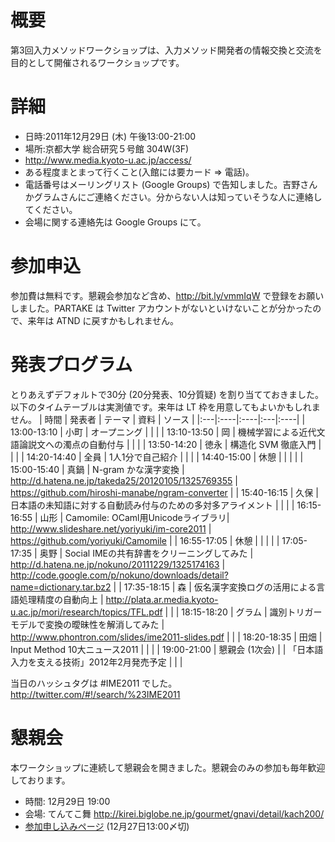 # 概要 #
第3回入力メソッドワークショップは、入力メソッド開発者の情報交換と交流を目的として開催されるワークショップです。

# 詳細 #
  * 日時:2011年12月29日 (木) 午後13:00-21:00
  * 場所:京都大学 総合研究５号館 304W(3F)
  * http://www.media.kyoto-u.ac.jp/access/
  * ある程度まとまって行くこと(入館には要カード => 電話)。
  * 電話番号はメーリングリスト (Google Groups) で告知しました。吉野さんかグラムさんにご連絡ください。分からない人は知っていそうな人に連絡してください。
  * 会場に関する連絡先は Google Groups にて。

# 参加申込 #
参加費は無料です。懇親会参加など含め、http://bit.ly/vmmIqW で登録をお願いしました。PARTAKE は Twitter アカウントがないといけないことが分かったので、来年は ATND に戻すかもしれません。

# 発表プログラム #
とりあえずデフォルトで30分 (20分発表、10分質疑) を割り当てておきました。以下のタイムテーブルは実測値です。来年は LT 枠を用意してもよいかもしれません。
| 時間 | 発表者 | テーマ | 資料 | ソース |
|:---|:----|:----|:---|:----|
| 13:00-13:10 | 小町  | オープニング |    |     |
| 13:10-13:50 | 岡   | 機械学習による近代文語論説文への濁点の自動付与 |    |     |
| 13:50-14:20 | 徳永  | 構造化 SVM 徹底入門 |    |     |
| 14:20-14:40 | 全員  | 1人1分で自己紹介 |    |     |
| 14:40-15:00 | 休憩  | | | |
| 15:00-15:40 | 真鍋  | N-gram かな漢字変換 | http://d.hatena.ne.jp/takeda25/20120105/1325769355 | https://github.com/hiroshi-manabe/ngram-converter |
| 15:40-16:15 | 久保  | 日本語の未知語に対する自動読み付与のための多対多アライメント |    |     |
| 16:15-16:55 | 山形  | Camomile: OCaml用Unicodeライブラリ| http://www.slideshare.net/yoriyuki/im-core2011 | https://github.com/yoriyuki/Camomile |
| 16:55-17:05 | 休憩  | | | |
| 17:05-17:35 | 奥野  | Social IMEの共有辞書をクリーニングしてみた | http://d.hatena.ne.jp/nokuno/20111229/1325174163 | http://code.google.com/p/nokuno/downloads/detail?name=dictionary.tar.bz2 |
| 17:35-18:15 | 森   | 仮名漢字変換ログの活用による言語処理精度の自動向上 | http://plata.ar.media.kyoto-u.ac.jp/mori/research/topics/TFL.pdf |     |
| 18:15-18:20 | グラム | 識別トリガーモデルで変換の曖昧性を解消してみた | http://www.phontron.com/slides/ime2011-slides.pdf |     |
| 18:20-18:35 | 田畑  | Input Method 10大ニュース2011 |    |     |
| 19:00-21:00 | 懇親会 (1次会) | | 「日本語入力を支える技術」2012年2月発売予定 | | |

当日のハッシュタグは #IME2011 でした。 http://twitter.com/#!/search/%23IME2011

# 懇親会 #
本ワークショップに連続して懇親会を開きました。懇親会のみの参加も毎年歓迎しております。

  * 時間: 12月29日 19:00
  * 会場: てんてこ舞 http://kirei.biglobe.ne.jp/gourmet/gnavi/detail/kach200/
  * [参加申し込みページ](http://bit.ly/vmmIqW) (12月27日13:00〆切)